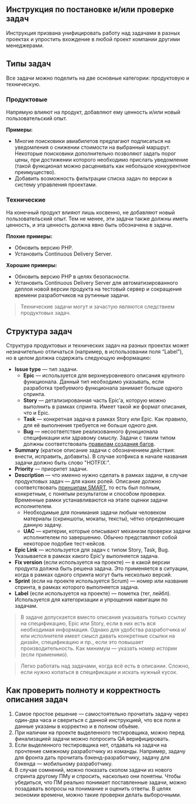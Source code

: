 ## Инструкция по постановке и/или проверке задач

Инструкция призвана унифицировать работу над задачами в разных проектах и упростить вхождение в любой проект компании другими менеджерами.

## Типы задач

Все задачи можно поделить на две основные категории: продуктовую и техническую.

### Продуктовые

Напрямую влияют на продукт, добавляют ему ценность и/или новый пользовательский опыт.

**Примеры:**
  * Многие поисковики авиабилетов предлагают подписаться на уведомления о снижении стоимости на выбранный маршрут. Некоторые поисковики дополнительно позволяют задать порог цены, при достижении которого необходимо прислать уведомление (такой функционал можно расценивать как небольшое конкурентное преимущество).
  * Добавить возможность фильтрации списка задач по версии в систему управления проектами.

### Технические

На конечный продукт влияют лишь косвенно, не добавляют новый пользовательский опыт. Тем не менее, эти задачи также должны иметь ценность, и эта ценность должна явно быть обозначена в задаче.

**Плохие примеры:**

* Обновить версию PHP.
* Установить Continuous Delivery Server.

**Хорошие примеры:**

* Обновить версию PHP в целях безопасности.
* Установить Continuous Delivery Server для автоматизированного деплоя новой версии продукта на тестовый сервер и сокращения времени разработчиков на рутинные задачи.


> Технические задачи могут и зачастую являются следствием продуктовых задач.

## Структура задач

Структура продуктовых и технических задач на разных проектах может незначительно отличаться (например, в использовании поля “Label”), но в целом должна содержать следующую информацию:

* **Issue type** &mdash; тип задачи.
  * **Epic** &mdash; используется для верхнеуровневого описания крупного функционала. Данный тип необходимо указывать, если разработка требуемого функционала занимает больше одного спринта.
  * **Story** &mdash; детализированная часть Epic’а, которую можно выполнить в рамках спринта. Имеет такой же формат описания, что и Epic.
  * **Task** &mdash; конкретная задача в рамках Story или Epic. Как правило, для её выполнения требуется не больше одного дня.
  * **Bug** &mdash; несоответствие реализованного функционала спецификации или здравому смыслу. Задачи с таким типом должны соответствовать [правилам создания багов](../qa/how-to-create-a-bug.md).
* **Summary** (краткое описание задачи с обозначением действия: внести, исправить, добавить). В случае хотфикса в начале названия задачи должно быть слово "HOTFIX:".
* **Priority** &mdash; приоритет задачи.
* **Description** &mdash; что именно нужно сделать в рамках задачи, в случае продуктовых задач —  для каких ролей. Описание должно соответствовать [принципам SMART](https://ru.wikipedia.org/wiki/SMART), то есть был полным, конкретным, с понятым результатом и способом проверки. Временные рамки устанавливаются на этапе оценки задачи исполнителем.
  * Необходимые для понимания задачи любым человеком материалы (скриншоты, мокапы, тексты), чётко определяющие данную задачу.
  * **UAC** &mdash; критерии, которые описывают механизм проверки задачи исполнителем по завершению. Обычно представляют собой некоторое подобие тест-кейсов.
* **Epic Link** &mdash; используется для задач с типом Story, Task, Bug. Указывается в рамках какого Epic’у выполняется задача.
* **Fix version** (если используется на проекте) &mdash; в какой версии продукта должна быть решена задача. Это применяется в ситуации, когда в рамках одного спринта могут быть несколько версий.
* **Sprint** (если на проекте используется Scrum) &mdash; номер или название спринта, в рамках которого выполняется задача.
* **Label** (если используется на проекте) &mdash; пометка (тег, лейбл). Используется для категоризации и упрощения навигации по задачам.

> В задаче допускается вместо описания указывать только ссылку на спецификацию, Epic или Story, если в них есть вся необходимая информация. Однако для удобства разработчика и/или исполнителя имеет смысл давать конкретные ссылки на дизайн, спецификацию и пр., если это повышает производительность. Как минимум — указать номер истории (если применимо).

> Легко работать над задачами, когда всё есть в описании. Сложно, если нужно копаться в спецификации и искать нужный кусок.

## Как проверить полноту и корректность описания задач

1. Самое простое решение &mdash; самостоятельно прочитать задачу через один-два часа и свериться с данной инструкцией, что все поля и данные указаны в корректно и в полном объёме.
2. При наличии на проекте выделенного тестировщика, можно перед финализацией задачи можно попросить QA верифицировать.
3. Если выделенного тестировщика нет, отдавать на задачи на прочтение смежному разработчику из команды. Например, задачу для фронта дать прочитать бэкенд-разработчику, задачу для бэкенда &mdash; мобильному разработчику.
4. В случае сомнений, можно показать скопом задачи из нового спринта другому ПМу и спросить, насколько они понятны. Чтобы убедиться, что ПМ реально понимает поставленные задачи, можно позадавать вопросы на понимание и оценить ответы. В целях экономии времени, можно такие проверки делать выборочными.
